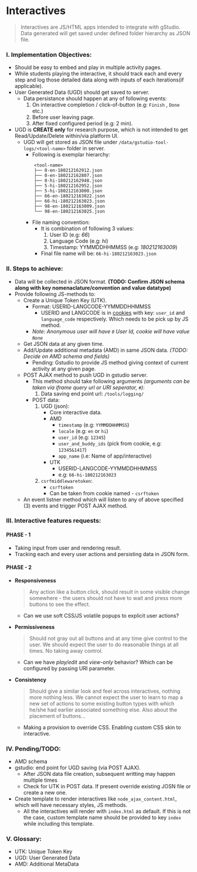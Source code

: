 # Interactives
> Interactives are JS/HTML apps intended to integrate with gStudio. Data generated will get saved under defined folder hierarchy as JSON file.


### I. Implementation Objectives:
- Should be easy to embed and play in multiple activity pages.
- While students playing the interactive, it should track each and every step and log those detailed data along with inputs of each iterations(if applicable).
- User Generated Data (UGD) should get saved to server.
    - Data persistance should happen at any of following events:
        1. On interactive completion / click-of-button (e.g: `Finish` , `Done` etc.)
        2. Before user leaving page.
        3. After fixed configured period (e.g: 2 min).
- UGD is **CREATE only** for research purpose, which is not intended to get Read/Update/Delete within/via platform UI.
    - UGD will get stored as JSON file under `/data/gstudio-tool-logs/<tool-name>` folder in server.
        - Following is exemplar hierarchy:
        ```
            <tool-name>
            ├── 0-en-180212162912.json
            ├── 0-en-180212162807.json
            ├── 0-hi-180212162948.json
            ├── 5-hi-180212162952.json
            ├── 5-hi-180212163000.json
            ├── 66-en-180212163022.json
            ├── 66-hi-180212163023.json
            ├── 98-en-180212163009.json
            └── 98-en-180212163025.json
        ```
        - File naming convention:
            - It is combination of following 3 values:
                1. User ID (e.g: *66*)
                2. Language Code (e.g: *hi*)
                3. Timestamp: YYMMDDHHMMSS (e.g: *180212163009*)
            - Final file name will be: `66-hi-180212163023.json`


### II. Steps to achieve:
- Data will be collected in JSON format. **(TODO: Confirm JSON schema along with key nomenaclature/convention and value datatype)**
- Provide following JS-methods to:
    - Create a Unique Token Key (UTK).
        - Format: USERID-LANGCODE-YYMMDDHHMMSS
            - USERID and LANGCODE is in [cookies](../cookie.html) with key: `user_id` and `language_code` respectively. Which needs to be pick up by JS method.
        - *Note: Anonymous user will have `0` User Id, cookie will have value `None`*
    - Get JSON data at any given time.
    - Add/Update additional metadata (AMD) in same JSON data. *(TODO: Decide on AMD schema and fields)*
        - Pending: Gstudio to provide JS method giving context of current activity at any given page.
    - POST AJAX method to push UGD in gstudio server.
        - This method should take following arguments *(arguments can be taken via iframe query url or URI seperator, `#`)*:
            1. Data saving end point url: `/tools/logging/`
        - POST data:
            1. UGD (json):
                - Core interactive data.  
                - AMD
                    - `timestamp` (e.g: `YYMMDDHHMMSS`)
                    - `locale` (e.g: `en` or `hi`)
                    - `user_id` (e.g: `12345`)
                    - `user_and_buddy_ids` (pick from cookie, e.g: `12345&1417`)
                    - `app_name` (i.e: Name of app/interactive)
                - UTK
                    - USERID-LANGCODE-YYMMDDHHMMSS
                    - e.g: `66-hi-180212163023`
            2. `csrfmiddlewaretoken`:
                - `csrftoken`
                - Can be taken from cookie named - `csrftoken`
    - An event listner method which will listen to any of above specified (3) events and trigger POST AJAX method.


### III. Interactive features requests:
#### **PHASE - 1**
- Taking input from user and rendering result.
- Tracking each and every user actions and persisting data in JSON form.

#### **PHASE - 2**
- **Responsiveness**
    > Any action like a button click, should result in some visible change somewhere - the users should not have to wait and press more buttons to see the effect.
    - Can we use soft CSS/JS volatile popups to explicit user actions?

- **Permissiveness**
    > Should not gray out all buttons and at any time give control to the user. We should expect the user to do reasonable things at all times. No taking away control.
    - Can we have *play/edit* and *view-only* behavior? Which can be configured by passing URI parameter. 

- **Consistency** 
    > Should give a similar look and feel across interactives, nothing more nothing less. We cannot expect the user to learn to map a new set of actions to some existing button types with which he/she had earlier associated something else. Also about the placement of buttons...
    - Making a provision to override CSS. Enabling custom CSS skin to interactive.


### IV. Pending/TODO:
- AMD schema
- gstudio: end point for UGD saving (via POST AJAX).
    + After JSON data file creation, subsequent writting may happen multiple times 
    + Check for UTK in POST data. If present override existing JOSN file or create a new one.
- Create template to render interactives like `node_ajax_content.html`, which will have necessary styles, JS methods.
    + All the interactives will render with `index.html` as default. If this is not the case, custom template name should be provided to key `index` while including this template.
<!-- - Interactive tool name -->


### V. Glossary:
- UTK: Unique Token Key
- UGD: User Generated Data 
- AMD: Additional MetaData 